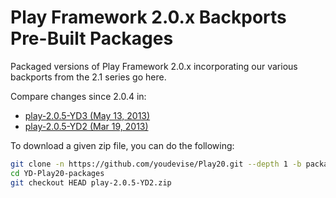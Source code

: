 Play Framework 2.0.x Backports Pre-Built Packages
=================================================

Packaged versions of Play Framework 2.0.x incorporating our various backports from the 2.1 series go here.

Compare changes since 2.0.4 in:
  * [play-2.0.5-YD3 (May 13, 2013)](http://github.com/youdevise/Play20/compare/2.0.4...2.0.x-yd5-backport-make-ws-timeout-configuration-per-request)
  * [play-2.0.5-YD2 (Mar 19, 2013)](http://github.com/youdevise/Play20/compare/2.0.4...2.0.x-yd4-backport-fix-for-632-stop-plugins-in-reverse-order)  

To download a given zip file, you can do the following:

```bash
git clone -n https://github.com/youdevise/Play20.git --depth 1 -b packages-2.0.x-yd YD-Play20-packages
cd YD-Play20-packages
git checkout HEAD play-2.0.5-YD2.zip
```
